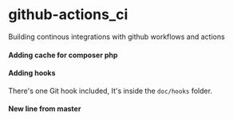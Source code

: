 # github-actions_ci
Building continous integrations with github workflows and actions

#### Adding cache for composer php
#### Adding hooks
There's one Git hook included, It's inside the `doc/hooks` folder.

#### New line from master